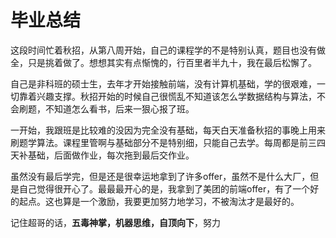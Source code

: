 # 毕业总结

这段时间忙着秋招，从第八周开始，自己的课程学的不是特别认真，题目也没有做全，只是挑着做了。想想其实有点惭愧的，行百里者半九十，我在最后松懈了。

自己是非科班的硕士生，去年才开始接触前端，没有计算机基础，学的很艰难，一切靠着兴趣支撑。秋招开始的时候自己很慌乱不知道该怎么学数据结构与算法，不会刷题，不知道怎么看书，后来一狠心报了班。

一开始，我跟班是比较难的没因为完全没有基础，每天白天准备秋招的事晚上用来刷题学算法。课程里管啊与基础部分不是特别细，只能自己去学。每周都是前三四天补基础，后面做作业，每次拖到最后交作业。

虽然没有最后学完，但是还是很幸运地拿到了许多offer，虽然不是什么大厂，但是自己觉得很开心了。最最最开心的是，我拿到了美团的前端offer，有了一个好的起点。这也算是一个激励，我要更加努力地学习，不被淘汰才是最好的。

记住超哥的话，**五毒神掌，机器思维，自顶向下**，努力
